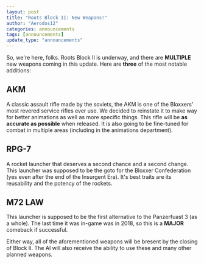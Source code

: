 ```yaml
---
layout: post
title: "Roots Block II: New Weapons!"
author: "Aerodos12"
categories: announcements
tags: [announcements]
update_type: "announcements"
---
```


So, we're here, folks. Roots Block II is underway, and there are  **MULTIPLE** new weapons coming in this update. Here are **three** of the most notable additions:


## AKM

A classic assault rifle made by the soviets, the AKM is one of the Bloxxers' most revered service rifles ever use. We decided to reinstate it to make way for better animations as well as more specific things. This rifle will be **as accurate as possible** when released. It is also going to be fine-tuned for combat in multiple areas (including in the animations department).

## RPG-7

A rocket launcher that deserves a second chance and a second change. This launcher was supposed to be the goto for the Bloxxer Confederation (yes even after the end of the Insurgent Era).  It's best traits are its reusability and the potency of the rockets.

## M72 LAW

This launcher is supposed to be the first alternative to the Panzerfuast 3 (as a whole). The last time it was in-game was in 2018, so this is a **MAJOR** comeback if successful.

Either way, all of the aforementioned weapons will be bresent by the closing of Block II. The AI will also receive the ability to use these and many other planned weapons.
